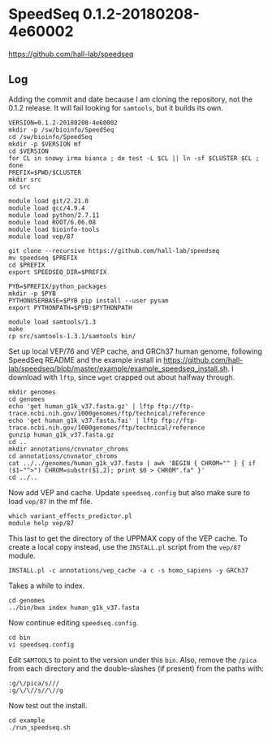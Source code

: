 SpeedSeq 0.1.2-20180208-4e60002
=======================

<https://github.com/hall-lab/speedseq>

Log
---

Adding the commit and date because I am cloning the repository, not the 0.1.2 release.
It will fail looking for `samtools`, but it builds its own.


    VERSION=0.1.2-20180208-4e60002
    mkdir -p /sw/bioinfo/SpeedSeq
    cd /sw/bioinfo/SpeedSeq
    mkdir -p $VERSION mf
    cd $VERSION
    for CL in snowy irma bianca ; do test -L $CL || ln -sf $CLUSTER $CL ; done
    PREFIX=$PWD/$CLUSTER
    mkdir src
    cd src

    module load git/2.21.0
    module load gcc/4.9.4
    module load python/2.7.11
    module load ROOT/6.06.08
    module load bioinfo-tools
    module load vep/87

    git clone --recursive https://github.com/hall-lab/speedseq
    mv speedseq $PREFIX
    cd $PREFIX
    export SPEEDSEQ_DIR=$PREFIX

    PYB=$PREFIX/python_packages 
    mkdir -p $PYB
    PYTHONUSERBASE=$PYB pip install --user pysam
    export PYTHONPATH=$PYB:$PYTHONPATH

    module load samtools/1.3
    make
    cp src/samtools-1.3.1/samtools bin/


Set up local VEP/76 and VEP cache, and GRCh37 human genome, following SpeedSeq
README and the example install in
<https://github.com/hall-lab/speedseq/blob/master/example/example_speedseq_install.sh>.
I download with `lftp`, since `wget` crapped out about halfway through.

    mkdir genomes
    cd genomes
    echo 'get human_g1k_v37.fasta.gz' | lftp ftp://ftp-trace.ncbi.nih.gov/1000genomes/ftp/technical/reference
    echo 'get human_g1k_v37.fasta.fai' | lftp ftp://ftp-trace.ncbi.nih.gov/1000genomes/ftp/technical/reference
    gunzip human_g1k_v37.fasta.gz
    cd ..
    mkdir annotations/cnvnator_chroms
    cd annotations/cnvnator_chroms
    cat ../../genomes/human_g1k_v37.fasta | awk 'BEGIN { CHROM="" } { if ($1~"^>") CHROM=substr($1,2); print $0 > CHROM".fa" }'
    cd ../..

Now add VEP and cache. Update `speedseq.config` but also make sure to load
`vep/87` in the mf file.

    which variant_effects_predictor.pl
    module help vep/87

This last to get the directory of the UPPMAX copy of the VEP cache. To create a
local copy instead, use the `INSTALL.pl` script from the `vep/87` module.

    INSTALL.pl -c annotations/vep_cache -a c -s homo_sapiens -y GRCh37

Takes a while to index.

    cd genomes
    ../bin/bwa index human_g1k_v37.fasta

Now continue editing `speedseq.config`.

    cd bin
    vi speedseq.config

Edit `SAMTOOLS` to point to the version under this `bin`.  Also, remove the
`/pica` from each directory and the double-slashes (if present) from the paths
with:

    :g/\/pica/s///
    :g/\/\//s//\//g

Now test out the install.

    cd example
    ./run_speedseq.sh 


